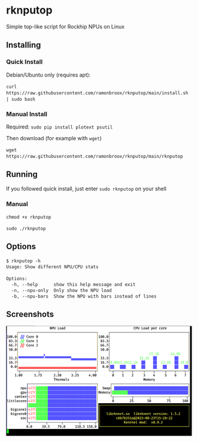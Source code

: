 # rknputop
Simple top-like script for Rockhip NPUs on Linux

## Installing
### Quick Install 
Debian/Ubuntu only (requires apt):

`curl https://raw.githubusercontent.com/ramonbroox/rknputop/main/install.sh | sudo bash`

### Manual Install

Required:
`sudo pip install plotext psutil`

Then download (for example with `wget`)

`wget https://raw.githubusercontent.com/ramonbroox/rknputop/main/rknputop`

## Running

If you followed quick install, just enter `sudo rknputop` on your shell

### Manual

`chmod +x rknputop`

`sudo ./rknputop`

## Options

```
$ rknputop -h
Usage: Show different NPU/CPU stats

Options:
  -h, --help      show this help message and exit
  -n, --npu-only  Only show the NPU load
  -b, --npu-bars  Show the NPU with bars instead of lines
```

## Screenshots

![Full View](full.png)

